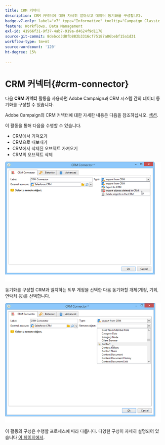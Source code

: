 ```yaml
---
title: CRM 커넥터
description: CRM 커넥터에 대해 자세히 알아보고 데이터 동기화를 구성합니다.
badge-v7-only: label="v7" type="Informative" tooltip="Campaign Classic v7에만 적용"
feature: Workflows, Data Management
exl-id: 41966f31-9f37-4ab7-919a-d4624f9d1178
source-git-commit: 8debcd3d8fb883b3316cf75187a86bebf15a1d31
workflow-type: tm+mt
source-wordcount: '120'
ht-degree: 15%

---
```


# CRM 커넥터{#crm-connector}



다음 **CRM 커넥터** 활동을 사용하면 Adobe Campaign과 CRM 시스템 간의 데이터 동기화를 구성할 수 있습니다.

Adobe Campaign의 CRM 커넥터에 대한 자세한 내용은 다음을 참조하십시오. [섹션](../../platform/using/crm-connectors.md).

이 활동을 통해 다음을 수행할 수 있습니다.

* CRM에서 가져오기
* CRM으로 내보내기
* CRM에서 삭제된 오브젝트 가져오기
* CRM의 오브젝트 삭제

![](assets/crm_task_select_op.png)

동기화를 구성할 CRM과 일치하는 외부 계정을 선택한 다음 동기화할 개체(계정, 기회, 연락처 등)를 선택합니다.

![](assets/crm_task_select_obj.png)

이 활동의 구성은 수행할 프로세스에 따라 다릅니다. 다양한 구성이 자세히 설명되어 있습니다 [이 페이지에서](../../platform/using/crm-data-sync.md).
